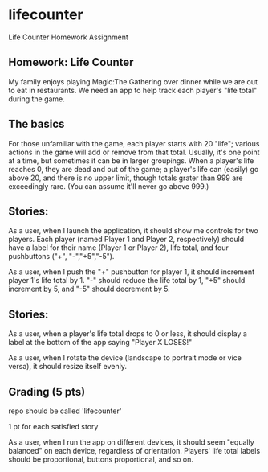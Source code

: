 # lifecounter
Life Counter Homework Assignment


## Homework: Life Counter
My family enjoys playing Magic:The Gathering over dinner while we are out to eat in restaurants. We need an app to help track each player's "life total" during the game.

## The basics
For those unfamiliar with the game, each player starts with 20 "life"; various actions in the game will add or remove from that total. Usually, it's one point at a time, but sometimes it can be in larger groupings. When a player's life reaches 0, they are dead and out of the game; a player's life can (easily) go above 20, and there is no upper limit, though totals grater than 999 are exceedingly rare. (You can assume it'll never go above 999.)

## Stories:
As a user, when I launch the application, it should show me controls for two players. Each player (named Player 1 and Player 2, respectively) should have a label for their name (Player 1 or Player 2), life total, and four pushbuttons ("+", "-","+5","-5").

As a user, when I push the "+" pushbutton for player 1, it should increment player 1's life total by 1. "-" should reduce the life total by 1, "+5" should increment by 5, and "-5" should decrement by 5.

## Stories:
As a user, when a player's life total drops to 0 or less, it should display a label at the bottom of the app saying "Player X LOSES!"

As a user, when I rotate the device (landscape to portrait mode or vice versa), it should resize itself evenly.

## Grading (5 pts)
repo should be called 'lifecounter'

1 pt for each satisfied story

As a user, when I run the app on different devices, it should seem "equally balanced" on each device, regardless of orientation. Players' life total labels should be proportional, buttons proportional, and so on.
